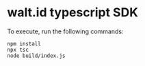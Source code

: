 # walt.id typescript SDK

To execute, run the following commands:
```
npm install
npx tsc
node build/index.js
```